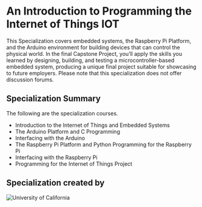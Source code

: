 # An Introduction to Programming the Internet of Things IOT

This Specialization covers embedded systems, the Raspberry Pi Platform, and the Arduino environment for building devices that can control the physical world. In the final Capstone Project, you’ll apply the skills you learned by designing, building, and testing a microcontroller-based embedded system, producing a unique final project suitable for showcasing to future employers. Please note that this specialization does not offer discussion forums.

## Specialization Summary

The following are the specialization courses.

* Introduction to the Internet of Things and Embedded Systems
* The Arduino Platform and C Programming
* Interfacing with the Arduino
* The Raspberry Pi Platform and Python Programming for the Raspberry Pi
* Interfacing with the Raspberry Pi
* Programming for the Internet of Things Project

## Specialization created by

![University of California](https://user-images.githubusercontent.com/63115543/95000808-ac0b1d00-0589-11eb-9dfe-f6c8b438cfc2.png)
